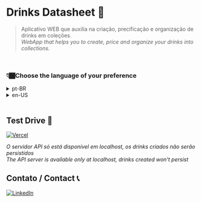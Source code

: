 # Drinks Datasheet 🍹
> Aplicativo WEB que auxilia na criação, precificação e organização de drinks em coleções. <br>
> _WebApp that helps you to create, price and organize your drinks into collections._
<br>

### 👇🏾Choose the language of your preference 
<details>
<summary> pt-BR </summary>
 
## Objetivo 🎯 

Facilitar o controle de custo dos gestores através do acompanhamento no custo na produção dos drinks, ajudando em sua precificação. O app também auxilia na padronização da produção drinks o que reforça um maior senso de unidade dentro da equipe.


## Descrição 📝 

Aplicação Monorepo criada com NodeJS para a construção do servidor REST API que executa comandos CRUD e React para elaboração da interface gráfica para o usuário. 

 
## Tecnologias Utilizadas ⚙️ 

NodeJS | React | Typescript | Express | Mongoose 

</details>


<details>
<summary> en-US </summary>

## Goal 🎯 

Help managers with cost control of drinks through monitoring their production cost, making its pricing more accurate. The app also assists with the standardization of the production wich increase the sense of unit within the team.

 
## Description 📝 

Monorepo App created with NodeJS for the REST API server construction wich executes CRUD commands and React for the elaboration of the graphic interface for users. 


## Tools Used ⚙️ 

NodeJS | React | Typescript | Express | Mongoose 

</details><br>

## Test Drive 🚗
<a href="https://drinks-datasheet-client.vercel.app/">

 ![Vercel](https://img.shields.io/badge/vercel-%23000000.svg?style=for-the-badge&logo=vercel&logoColor=white) <br>
 
</a>

*O servidor API só está disponível em localhost, os drinks criados não serão persistidos*<br>
*The API server is available only at localhost, drinks created won't persist*

## Contato / Contact 📞

<a href="https://www.linkedin.com/in/rafael-de-paiva-maio/">

![LinkedIn](https://img.shields.io/badge/linkedin-%230077B5.svg?style=for-the-badge&logo=linkedin&logoColor=white)

</a>
